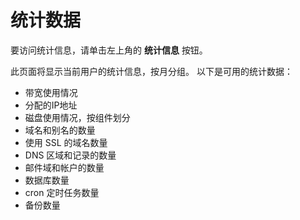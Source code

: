 # 统计数据

要访问统计信息，请单击左上角的 **<i class="fas fa-fw fa-chart-line"></i> 统计信息** 按钮。

此页面将显示当前用户的统计信息，按月分组。 以下是可用的统计数据：

- 带宽使用情况
- 分配的IP地址
- 磁盘使用情况，按组件划分
- 域名和别名的数量
- 使用 SSL 的域名数量
- DNS 区域和记录的数量
- 邮件域和帐户的数量
- 数据库数量
- cron 定时任务数量
- 备份数量

